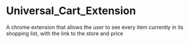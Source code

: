 # Universal_Cart_Extension
A chrome extension that allows the user to see every item currently in its shopping list, with the link to the store and price
